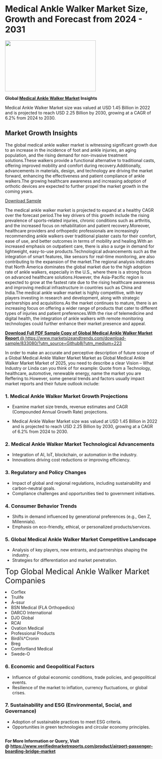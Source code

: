 <H1>Medical Ankle Walker Market Size, Growth and Forecast from 2024 - 2031</H1><img class="aligncenter size-medium wp-image-584254" src="https://thirdeyenews.in/wp-content/uploads/2024/09/Global-Market-Research-300x168.jpeg" alt="" width="300" height="168" /><p><strong>Global&nbsp;<a href="https://www.marketsizeandtrends.com/download-sample/833080/?utm_source=Github8j?utm_medium=223">Medical Ankle Walker Market</a> Insights</strong></p><p>Medical Ankle Walker Market size was valued at USD 1.45 Billion in 2022 and is projected to reach USD 2.25 Billion by 2030, growing at a CAGR of 6.2% from 2024 to 2030.</p><p><h2>Market Growth Insights</h2> <p>The global medical ankle walker market is witnessing significant growth due to an increase in the incidence of foot and ankle injuries, an aging population, and the rising demand for non-invasive treatment solutions.These walkers provide a functional alternative to traditional casts, offering improved mobility and comfort during recovery.Additionally, advancements in materials, design, and technology are driving the market forward, enhancing the effectiveness and patient compliance of ankle walkers.The growing healthcare awareness and increasing adoption of orthotic devices are expected to further propel the market growth in the coming years.</p> <p><a href="#">Download Sample</a></p> <p>The medical ankle walker market is projected to expand at a healthy CAGR over the forecast period.The key drivers of this growth include the rising prevalence of sports-related injuries, chronic conditions such as arthritis, and the increased focus on rehabilitation and patient recovery.Moreover, healthcare providers and orthopedic professionals are increasingly recommending ankle walkers over traditional plaster casts for their comfort, ease of use, and better outcomes in terms of mobility and healing.With an increased emphasis on outpatient care, there is also a surge in demand for lightweight, easy-to-use products.Technological advancements such as the integration of smart features, like sensors for real-time monitoring, are also contributing to the expansion of the market.The regional analysis indicates that North America dominates the global market due to the high adoption rate of ankle walkers, especially in the U.S., where there is a strong focus on advanced healthcare solutions.However, the Asia-Pacific region is expected to grow at the fastest rate due to the rising healthcare awareness and improving medical infrastructure in countries such as China and India.The medical ankle walker market is highly competitive, with key players investing in research and development, along with strategic partnerships and acquisitions.As the market continues to mature, there is an increasing focus on offering a wider range of products that cater to different types of injuries and patient preferences.With the rise of telemedicine and digital health, the integration of ankle walkers with remote monitoring technologies could further enhance their market presence and appeal.<p><a href="#"></p><p><span class=""><strong>Download Full PDF Sample Copy of Global Medical Ankle Walker Market Report</strong> @ <a href="https://www.marketsizeandtrends.com/download-sample/833080/?utm_source=Github8j?utm_medium=223" target="_blank">https://www.marketsizeandtrends.com/download-sample/833080/?utm_source=Github8j?utm_medium=223</a></span></p><p>In order to make an accurate and perceptive description of future scope of a Global&nbsp;Medical Ankle Walker Market Market as Global&nbsp;Medical Ankle Walker Market Market of 2025, you need to describe a clear Vision &ndash; What Industry or Linda can you think of for example: Quote from a Technology, healthcare, automotive, renewable energy, name the market you are Reffering to.However, some general trends and factors usually impact market reports and their future outlook include:</p><h3>1.&nbsp;<strong>Medical Ankle Walker Market Growth Projections</strong></h3><ul><li>Examine market size trends, revenue estimates and CAGR (Compounded Annual Growth Rate) projections.</li><li><p>Medical Ankle Walker Market size was valued at USD 1.45 Billion in 2022 and is projected to reach USD 2.25 Billion by 2030, growing at a CAGR of 6.2% from 2024 to 2030.</p></li></ul><h3>2.&nbsp;<strong>Medical Ankle Walker Market Technological Advancements</strong></h3><ul><li>Integration of AI, IoT, blockchain, or automation in the industry.</li><li>Innovations driving cost reductions or improving efficiency.</li></ul><h3>3.&nbsp;<strong>Regulatory and Policy Changes</strong></h3><ul><li>Impact of global and regional regulations, including sustainability and carbon-neutral goals.</li><li>Compliance challenges and opportunities tied to government initiatives.</li></ul><h3>4.&nbsp;<strong>Consumer Behavior Trends</strong></h3><ul><li>Shifts in demand influenced by generational preferences (e.g., Gen Z, Millennials).</li><li>Emphasis on eco-friendly, ethical, or personalized products/services.</li></ul><h3>5.&nbsp;<strong>Global Medical Ankle Walker Market Competitive Landscape</strong></h3><ul><li>Analysis of key players, new entrants, and partnerships shaping the industry.</li><li>Strategies for differentiation and market penetration.</li></ul><p data-pm-slice="1 1 []"><span style="color: inherit; font-family: inherit; font-size: 25px;">Top Global Medical Ankle Walker Market Companies</span></p><div class="" data-test-id=""><p><li>Corflex</li><li> Trulife</li><li> Ã–ssur</li><li> BSN Medical (FLA Orthopedics)</li><li> DARCO International</li><li> DJO Global</li><li> RCAI</li><li> Ovation Medical</li><li> Professional Products</li><li> Birdï¼†Cronin</li><li> Breg</li><li> Comfortland Medical</li><li> Swede-O</li></p></div><h3>6.&nbsp;<strong>Economic and Geopolitical Factors</strong></h3><ul><li>Influence of global economic conditions, trade policies, and geopolitical events.</li><li>Resilience of the market to inflation, currency fluctuations, or global crises.</li></ul><h3>7.&nbsp;<strong>Sustainability and ESG (Environmental, Social, and Governance)</strong></h3><ul><li>Adoption of sustainable practices to meet ESG criteria.</li><li>Opportunities in green technologies and circular economy principles.</li></ul><h2><strong style="font-size: 14px;">For More Information or Query, Visit @&nbsp;</strong><a style="background-color: #ffffff; font-size: 14px;" href="https://www.marketsizeandtrends.com/report/medical-ankle-walker-market/" target="_blank">https://www.verifiedmarketreports.com/product/airport-passenger-boarding-bridge-market</a></h2>